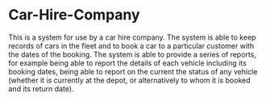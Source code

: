 # Car-Hire-Company
This is a system for use by a car hire company. The system is able to keep 
records of cars in the fleet and to book a car to a particular customer with the dates of 
the booking. The system is able to provide a series of reports, for example being 
able to report the details of each vehicle including its booking dates, being able to report 
on the current the status of any vehicle (whether it is currently at the depot, or 
alternatively to whom it is booked and its return date).
